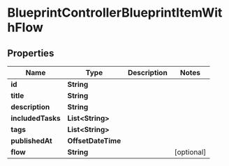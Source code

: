 

# BlueprintControllerBlueprintItemWithFlow


## Properties

| Name | Type | Description | Notes |
|------------ | ------------- | ------------- | -------------|
|**id** | **String** |  |  |
|**title** | **String** |  |  |
|**description** | **String** |  |  |
|**includedTasks** | **List&lt;String&gt;** |  |  |
|**tags** | **List&lt;String&gt;** |  |  |
|**publishedAt** | **OffsetDateTime** |  |  |
|**flow** | **String** |  |  [optional] |



